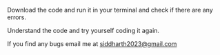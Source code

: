 Download the code and run it in your terminal and check if there are any errors.

Understand the code and try yourself coding it again.

If you find any bugs email me at siddharth2023@gmail.com
